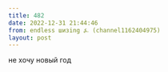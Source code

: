 ```yaml
---
title: 482
date: 2022-12-31 21:44:46
from: endless шизing ⍼ (channel1162404975)
layout: post
---
```


не хочу новый год
